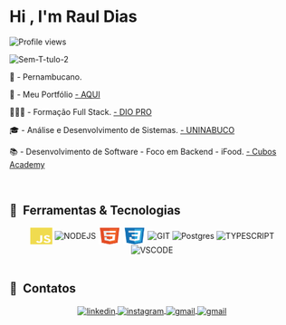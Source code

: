 <h1 align="left">Hi , I'm Raul Dias </h1> 
<p align="left"> <img src="https://komarev.com/ghpvc/?username=raulrdias&color=green" alt="Profile views" /> </p>
<img src="https://i.ibb.co/QXLFWD5/Sem-T-tulo-2.gif" alt="Sem-T-tulo-2" border="0">


<p>🏡 - Pernambucano.</p>
<p>🎯 - Meu Portfólio <a target="_blank" href="https://raulrdias.github.io/portfolio/">- AQUI </a></p>
<p>👨🏼‍💻 - Formação Full Stack. <a target="_blank" href="https://www.uninabuco.digital/">- DIO PRO</a></p>
<p>🎓 - Análise e Desenvolvimento de Sistemas. <a target="_blank" href="https://www.uninabuco.digital/">- UNINABUCO</a></p>
<p>📚 - Desenvolvimento de Software - Foco em Backend - iFood. <a target="_blank" href="https://cubos.academy/">- Cubos Academy</a></p>

<br>


## 🔎 &nbsp;Ferramentas & Tecnologias

<div  align="center"> 

  <img align="center" alt="Javascript" height="30" width="40" src="https://raw.githubusercontent.com/devicons/devicon/master/icons/javascript/javascript-plain.svg">
  <img align="center" alt="NODEJS" height="30" width="40" src="https://icongr.am/devicon/nodejs-original.svg?size=102&color=currentColor">
  <img align="center" alt="HTML" height="30" width="40" src="https://raw.githubusercontent.com/devicons/devicon/master/icons/html5/html5-original.svg">
  <img align="center" alt="CSS" height="30" width="40" src="https://raw.githubusercontent.com/devicons/devicon/master/icons/css3/css3-original.svg">
  <img align="center" alt="GIT" height="30" width="40" src="https://icongr.am/devicon/git-original.svg?size=102&color=currentColor">
  <img align="center" alt="Postgres" height="30" width="40" src="https://icongr.am/devicon/postgresql-original.svg?size=148&color=currentColor">
  <img align="center" alt="TYPESCRIPT" height="30" width="40" src="https://icongr.am/devicon/typescript-original.svg?size=102&color=currentColor">
  <img align="center" alt="VSCODE" height="30" width="40" src="https://cdn.jsdelivr.net/gh/devicons/devicon/icons/vscode/vscode-original.svg">

</div>

<br>

## 📶 &nbsp;Contatos

<div  align="center"> 
<a href="https://www.linkedin.com/in/raulrdias/" target="_blank">
  <img align="center" src="https://img.shields.io/badge/LinkedIn-0A66C2.svg?style=for-the-badge&logo=LinkedIn&logoColor=white" alt="linkedin"/>  
</a>
<a href="https://www.instagram.com/raulrdias/" target="_blank">
  <img align="center" src="https://img.shields.io/badge/Instagram-E4405F.svg?style=for-the-badge&logo=Instagram&logoColor=white" alt="instagram"/>
</a>
<a href="mailto:raulrdiasdsantos@gmail.com" target="_blank">
 <img align="center" src="https://img.shields.io/badge/Gmail-EA4335.svg?style=for-the-badge&logo=Gmail&logoColor=white" alt="gmail"/>
</a>
<a href="mailto:raulrdiasdsantos@gmail.com" target="_blank">
 <img align="center" src="https://img.shields.io/badge/raulrdias-5865F2.svg?style=for-the-badge&logo=Discord&logoColor=white" alt="gmail"/>
</a>
</div>


<br>
